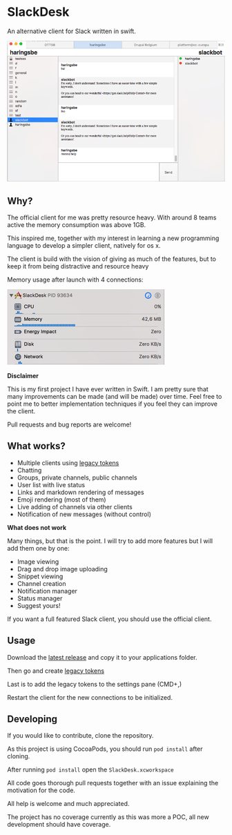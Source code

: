# SlackDesk

An alternative client for Slack written in swift.

![SlackDesk screenshot](assets/screenshot.png "SlackDesk screenshot")

## Why?

The official client for me was pretty resource heavy. With around 8 teams active
the memory consumption was above 1GB.

This inspired me, together with my interest in learning a new programming
language to develop a simpler client, natively for os x.

The client is build with the vision of giving as much of the features, but to
keep it from being distractive and resource heavy

Memory usage after launch with 4 connections:

![SlackDesk memory screenshot](assets/resources.png "SlackDesk resource screenshot")

__Disclaimer__

This is my first project I have ever written in Swift. I am pretty sure that many
improvements can be made (and will be made) over time. Feel free to point me to
better implementation techniques if you feel they can improve the client.

Pull requests and bug reports are welcome!

## What works?

- Multiple clients using [legacy tokens](https://api.slack.com/custom-integrations/legacy-tokens)
- Chatting
- Groups, private channels, public channels
- User list with live status
- Links and markdown rendering of messages
- Emoji rendering (most of them)
- Live adding of channels via other clients
- Notification of new messages (without control)

__What does not work__

Many things, but that is the point. I will try to add more features but I will
add them one by one:

- Image viewing
- Drag and drop image uploading
- Snippet viewing
- Channel creation
- Notification manager
- Status manager
- Suggest yours!

If you want a full featured Slack client, you should use the official client.

## Usage

Download the [latest release](slackDesk.app) and copy it to your applications
folder.

Then go and create [legacy tokens](https://api.slack.com/custom-integrations/legacy-tokens)

Last is to add the legacy tokens to the settings pane (CMD+,)

Restart the client for the new connections to be initialized.

## Developing

If you would like to contribute, clone the repository.

As this project is using CocoaPods, you should run `pod install` after cloning.

After running `pod install` open the `SlackDesk.xcworkspace`

All code goes thorough pull requests together with an issue explaining the
motivation for the code.

All help is welcome and much appreciated.

The project has no coverage currently as this was more a POC, all new
development should have coverage.
